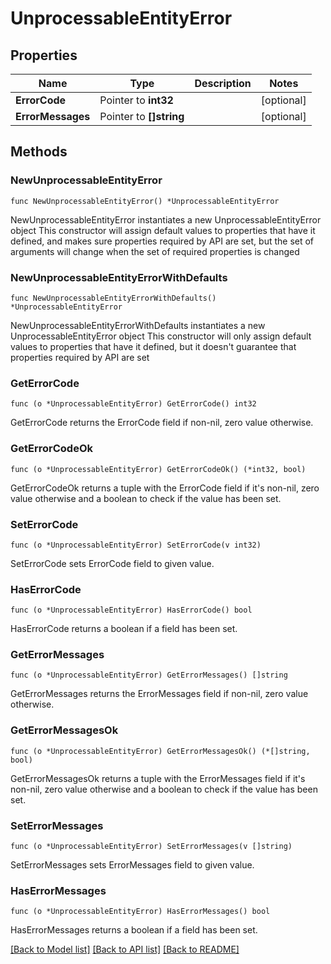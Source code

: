 # UnprocessableEntityError

## Properties

Name | Type | Description | Notes
------------ | ------------- | ------------- | -------------
**ErrorCode** | Pointer to **int32** |  | [optional] 
**ErrorMessages** | Pointer to **[]string** |  | [optional] 

## Methods

### NewUnprocessableEntityError

`func NewUnprocessableEntityError() *UnprocessableEntityError`

NewUnprocessableEntityError instantiates a new UnprocessableEntityError object
This constructor will assign default values to properties that have it defined,
and makes sure properties required by API are set, but the set of arguments
will change when the set of required properties is changed

### NewUnprocessableEntityErrorWithDefaults

`func NewUnprocessableEntityErrorWithDefaults() *UnprocessableEntityError`

NewUnprocessableEntityErrorWithDefaults instantiates a new UnprocessableEntityError object
This constructor will only assign default values to properties that have it defined,
but it doesn't guarantee that properties required by API are set

### GetErrorCode

`func (o *UnprocessableEntityError) GetErrorCode() int32`

GetErrorCode returns the ErrorCode field if non-nil, zero value otherwise.

### GetErrorCodeOk

`func (o *UnprocessableEntityError) GetErrorCodeOk() (*int32, bool)`

GetErrorCodeOk returns a tuple with the ErrorCode field if it's non-nil, zero value otherwise
and a boolean to check if the value has been set.

### SetErrorCode

`func (o *UnprocessableEntityError) SetErrorCode(v int32)`

SetErrorCode sets ErrorCode field to given value.

### HasErrorCode

`func (o *UnprocessableEntityError) HasErrorCode() bool`

HasErrorCode returns a boolean if a field has been set.

### GetErrorMessages

`func (o *UnprocessableEntityError) GetErrorMessages() []string`

GetErrorMessages returns the ErrorMessages field if non-nil, zero value otherwise.

### GetErrorMessagesOk

`func (o *UnprocessableEntityError) GetErrorMessagesOk() (*[]string, bool)`

GetErrorMessagesOk returns a tuple with the ErrorMessages field if it's non-nil, zero value otherwise
and a boolean to check if the value has been set.

### SetErrorMessages

`func (o *UnprocessableEntityError) SetErrorMessages(v []string)`

SetErrorMessages sets ErrorMessages field to given value.

### HasErrorMessages

`func (o *UnprocessableEntityError) HasErrorMessages() bool`

HasErrorMessages returns a boolean if a field has been set.


[[Back to Model list]](../README.md#documentation-for-models) [[Back to API list]](../README.md#documentation-for-api-endpoints) [[Back to README]](../README.md)


